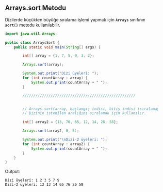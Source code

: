 ##  Arrays.sort Metodu

Dizilerde küçükten büyüğe sıralama işlemi yapmak için **``Arrays``** sınıfının **``sort()``** metodu kullanılabilir. 

```java
import java.util.Arrays;

public class ArraysSort {
    public static void main(String[] args) {

        int[] array = {1, 7, 5, 9, 3, 2};

        Arrays.sort(array);

        System.out.print("Dizi üyeleri: ");
        for (int countArray : array) {
            System.out.print(countArray + " ");
        }

        ////////////////////////////////////////////////////


        // Arrays.sort(array, başlangıç indisi, bitiş indisi (sıralamaya dahil değil));
        // Dizinin istenilen aralığını sıralamak için kullanılır.

        int[] array2 = {13, 76, 65, 12, 14, 26, 58};

        Arrays.sort(array2, 0, 5);

        System.out.print("\nDizi-2 üyeleri: ");
        for (int countArray : array2) {
            System.out.print(countArray + " ");
        }
    }
}
```

Output:
```
Dizi üyeleri: 1 2 3 5 7 9 
Dizi-2 üyeleri: 12 13 14 65 76 26 58 
```


